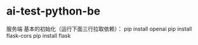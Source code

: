 # ai-test-python-be
服务端
基本的初始化（运行下面三行拉取依赖）：
pip install openai
pip install flask-cors
pip install flask
